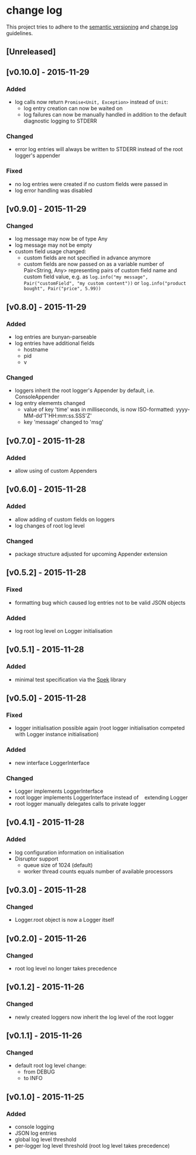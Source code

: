 #   change log

This project tries to adhere to the [semantic versioning](http://semver.org/) and [change log](http://keepachangelog.com/) guidelines.

##  [Unreleased]

##  [v0.10.0] - 2015-11-29
### Added
- log calls now return ```Promise<Unit, Exception>``` instead of ```Unit```:
    -   log entry creation can now be waited on
    -   log failures can now be manually handled in addition to the default diagnostic logging to STDERR
### Changed
- error log entries will always be written to STDERR instead of the root logger's appender
### Fixed
- no log entries were created if no custom fields were passed in
- log error handling was disabled

##  [v0.9.0] - 2015-11-29
### Changed
- log message may now be of type Any
- log message may not be empty
- custom field usage changed:
    -   custom fields are not specified in advance anymore
    -   custom fields are now passed on as a variable number of Pair<String, Any> representing pairs of custom field name and custom field value, e.g. as ```log.info("my message", Pair("customField", "my custom content"))``` or ```log.info("product bought", Pair("price", 5.99))```

##  [v0.8.0] - 2015-11-29
### Added
- log entries are bunyan-parseable
- log entries have additional fields
    -   hostname
    -   pid
    -   v
### Changed
- loggers inherit the root logger's Appender by default, i.e. ConsoleAppender
- log entry elememts changed
    -   value of key 'time' was in milliseconds, is now ISO-formatted:  yyyy-MM-dd'T'HH:mm:ss.SSS'Z'
    -   key 'message' changed to 'msg'

##  [v0.7.0] - 2015-11-28
### Added
- allow using of custom Appenders

##  [v0.6.0] - 2015-11-28
### Added
- allow adding of custom fields on loggers
- log changes of root log level
### Changed
- package structure adjusted for upcoming Appender extension

##  [v0.5.2] - 2015-11-28
### Fixed
- formatting bug which caused log entries not to be valid JSON objects
### Added
- log root log level on Logger initialisation

##   [v0.5.1] - 2015-11-28
### Added
- minimal test specification via the [Spek](http://jetbrains.github.io/spek/) library

##   [v0.5.0] - 2015-11-28
### Fixed
- logger initialisation possible again (root logger initialisation competed with Logger instance initialisation)

### Added
- new interface LoggerInterface
### Changed
- Logger implements LoggerInterface
- root logger implements LoggerInterface instead of
   extending Logger
- root logger manually delegates calls to private logger

##   [v0.4.1] - 2015-11-28
### Added
- log configuration information on initialisation
- Disruptor support
    - queue size of 1024 (default)
    - worker thread counts equals number of available processors


##   [v0.3.0] - 2015-11-28
### Changed
- Logger.root object is now a Logger itself

##   [v0.2.0] - 2015-11-26
### Changed
- root log level no longer takes precedence

##   [v0.1.2] - 2015-11-26
### Changed
- newly created loggers now inherit the log level of the root logger

##  [v0.1.1] - 2015-11-26
### Changed
- default root log level change:
    - from DEBUG
    - to INFO

##   [v0.1.0] - 2015-11-25
### Added
- console logging
- JSON log entries
- global log level threshold
- per-logger log level threshold (root log level takes precedence)